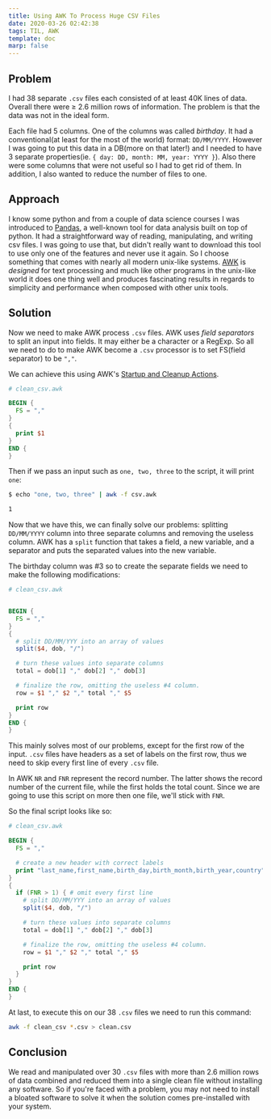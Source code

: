 ```yaml
---
title: Using AWK To Process Huge CSV Files
date: 2020-03-26 02:42:38
tags: TIL, AWK
template: doc
marp: false
---
```


## Problem

I had 38 separate `.csv` files each consisted of at least 40K lines of data. Overall there were ≥ 2.6 million rows of information. The problem is that the data was not in the ideal form.

Each file had 5 columns. One of the columns was called _birthday_. It had a conventional(at least for the most of the world) format: `DD/MM/YYYY`. However I was going to put this data in a DB(more on that later!) and I needed to have 3 separate properties(ie. `{ day: DD, month: MM, year: YYYY }`). Also there were some columns that were not useful so I had to get rid of them. In addition, I also wanted to reduce the number of files to one.

## Approach

I know some python and from a couple of data science courses I was introduced to [Pandas](https://pandas.pydata.org/), a well-known tool for data analysis built on top of python. It had a straightforward way of reading, manipulating, and writing csv files. I was going to use that, but didn't really want to download this tool to use only one of the features and never use it again. So I choose something that comes with nearly all modern unix-like systems. [AWK](https://en.wikipedia.org/wiki/AWK) is _designed_ for text processing and much like other programs in the unix-like world it does one thing well and produces fascinating results in regards to simplicity and performance when composed with other unix tools.

## Solution

Now we need to make AWK process `.csv` files.
AWK uses _field separators_ to split an input into fields. It may either be a character or a RegExp.
So all we need to do to make AWK become a `.csv` processor is to set FS(field separator) to be `","`.

We can achieve this using AWK's [Startup and Cleanup Actions](https://www.gnu.org/software/gawk/manual/html_node/Using-BEGIN_002fEND.html#Using-BEGIN_002fEND).

```awk
# clean_csv.awk

BEGIN {
  FS = ","
}
{
  print $1
}
END {
}
```

Then if we pass an input such as `one, two, three` to the script, it will print `one`:

```sh
$ echo "one, two, three" | awk -f csv.awk

1
```

Now that we have this, we can finally solve our problems: splitting `DD/MM/YYYY` column into three separate columns and removing the useless column.
AWK has a `split` function that takes a field, a new variable, and a separator and puts the separated values into the new variable.

The birthday column was #3 so to create the separate fields we need to make the following modifications:

```awk
# clean_csv.awk


BEGIN {
  FS = ","
}
{
  # split DD/MM/YYY into an array of values
  split($4, dob, "/")

  # turn these values into separate columns
  total = dob[1] "," dob[2] "," dob[3]

  # finalize the row, omitting the useless #4 column.
  row = $1 "," $2 "," total "," $5

  print row
}
END {
}
```

This mainly solves most of our problems, except for the first row of the input. `.csv` files have headers as a set of labels on the first row, thus we need to skip every first line of every `.csv` file.

In AWK `NR` and `FNR` represent the record number. The latter shows the record number of the current file, while the first holds the total count. Since we are going to use this script on more then one file, we'll stick with `FNR`.

So the final script looks like so:

```awk
# clean_csv.awk

BEGIN {
  FS = ","

  # create a new header with correct labels
  print "last_name,first_name,birth_day,birth_month,birth_year,country"
}
{
  if (FNR > 1) { # omit every first line
    # split DD/MM/YYY into an array of values
    split($4, dob, "/")

    # turn these values into separate columns
    total = dob[1] "," dob[2] "," dob[3]

    # finalize the row, omitting the useless #4 column.
    row = $1 "," $2 "," total "," $5

    print row
  }
}
END {
}
```

At last, to execute this on our 38 `.csv` files we need to run this command:

```sh
awk -f clean_csv *.csv > clean.csv
```

## Conclusion

We read and manipulated over 30 `.csv` files with more than 2.6 million rows of data combined and reduced them into a single clean file without installing any software. So if you're faced with a problem, you may not need to install a bloated software to solve it when the solution comes pre-installed with your system.
